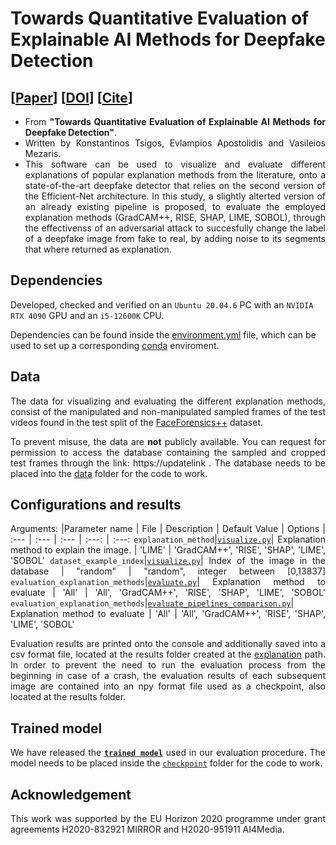 # Towards Quantitative Evaluation of Explainable AI Methods for Deepfake Detection

## [[Paper](https://updatelink)] [[DOI](https://updatelink)] [[Cite](https://updatelink)]
<div align="justify">

- From **"Towards Quantitative Evaluation of Explainable AI Methods for Deepfake Detection"**.
- Written by Konstantinos Tsigos, Evlampios Apostolidis and Vasileios Mezaris.
- This software can be used to visualize and evaluate different explanations of popular explanation methods from the literature, onto a state-of-the-art deepfake detector that relies on the second version of the Efficient-Net architecture. In this study, a slightly alterted version of an already existing pipeline is proposed, to evaluate the employed explanation methods (GradCAM++, RISE, SHAP, LIME, SOBOL), through the effectivenss of an adversarial attack to succesfully change the label of a deepfake image from fake to real, by adding noise to its segments that where returned as explanation.
</div>

## Dependencies
Developed, checked and verified on an `Ubuntu 20.04.6` PC with an `NVIDIA RTX 4090` GPU and an `i5-12600K` CPU.

Dependencies can be found inside the [environment.yml](/environment.yml) file, which can be used to set up a corresponding [conda](https://docs.conda.io/en/latest/) enviroment.

## Data
<div align="justify">

The data for visualizing and evaluating the different explanation methods, consist of the manipulated and non-manipulated sampled frames of the test videos found in the test split of the [FaceForensics++](https://github.com/ondyari/FaceForensics) dataset.

To prevent misuse, the data are **not** publicly available. You can request for permission to access the database containing the sampled and cropped test frames through the link: https://updatelink . The database needs to be placed into the [data](/data) folder for the code to work.

</div>

## Configurations and results
<div align="justify">
   
Arguments: 
|Parameter name | File | Description | Default Value | Options
| :--- | :--- | :--- | :---: | :---:
`explanation_method`|[`visualize.py`](explanation/visualize.py#L19:L20)| Explanation method to explain the image. | 'LIME' | 'GradCAM++', 'RISE', 'SHAP', 'LIME', 'SOBOL'
`dataset_example_index`|[`visualize.py`](explanation/visualize.py#L21:L22)| Index of the image in the database | "random" | "random", integer between [0,13837]
`evaluation_explanation_methods`|[`evaluate.py`](explanation/evaluate.py#L18:L19)| Explanation method to evaluate | 'All' | 'All', 'GradCAM++', 'RISE', 'SHAP', 'LIME', 'SOBOL'
`evaluation_explanation_methods`|[`evaluate_pipelines_comparison.py`](explanation/evaluate.py#L19:L20)| Explanation method to evaluate | 'All' | 'All', 'GradCAM++', 'RISE', 'SHAP', 'LIME', 'SOBOL'


Evaluation results are printed onto the console and additionally saved into a csv format file, located at the results folder created at the [explanation](/explanation) path. In order to prevent the need to run the evaluation process from the beginning in case of a crash, the evaluation results of each subsequent image are contained into an npy format file used as a checkpoint, also located at the results folder.

<!--
## Training
<div align="justify">

To train the model using one of the aforementioned datasets and for a number of randomly created splits of the dataset (where in each split 80% of the data is used for training and 20% for testing) use the corresponding JSON file that is included in the [data/splits](/data/splits) directory. This file contains the 5 randomly-generated splits that were utilized in our experiments.

For training the model using a single split, run:
```bash
for sigma in $(seq 0.5 0.1 0.9); do
    python model/main.py --split_index N --n_epochs E --batch_size B --video_type 'dataset_name' --reg_factor '$sigma'
done
```
where, `N` refers to the index of the used data split, `E` refers to the number of training epochs, `B` refers to the batch size, `dataset_name` refers to the name of the used dataset, and `$sigma` refers to the length regularization factor, a hyper-parameter of our method that relates to the length of the generated summary.

Alternatively, to train the model for all 5 splits, use the [`run_summe_splits.sh`](model/run_summe_splits.sh) and/or [`run_tvsum_splits.sh`](model/run_tvsum_splits.sh) script and do the following:
```shell-script
chmod +x model/run_summe_splits.sh    # Makes the script executable.
chmod +x model/run_tvsum_splits.sh    # Makes the script executable.
./model/run_summe_splits.sh           # Runs the script. 
./model/run_tvsum_splits.sh           # Runs the script.  
```
Please note that after each training epoch the algorithm performs an evaluation step, using the trained model to compute the importance scores for the frames of each video of the test set. These scores are then used by the provided [evaluation](evaluation) scripts to assess the overall performance of the model.

The progress of the training can be monitored via the TensorBoard platform and by:
- opening a command line (cmd) and running: `tensorboard --logdir=/path/to/log-directory --host=localhost`
- opening a browser and pasting the returned URL from cmd. </div>

## Model Selection and Evaluation 
<div align="justify">

The selection of a well-trained model is based on a two-step process. First, we keep one trained model per considered value for the length regularization factor sigma, by selecting the model (i.e., the epoch) that minimizes the training loss. Then, we choose the best-performing model (i.e., the sigma value) for a given data split through a mechanism that involves a fully-untrained model of the architecture and is based on transductive inference. More details about this assessment can be found in Section 4.2 of our work. To evaluate the trained models of the architecture and automatically select a well-trained one, define:
 - the [`dataset_path`](evaluation/compute_fscores.py#L25) in [`compute_fscores.py`](evaluation/compute_fscores.py),
 - the [`base_path`](evaluation/evaluate_factor.sh#L7) in [`evaluate_factor`](evaluation/evaluate_factor.sh),
 - the [`base_path`](evaluation/choose_best_model.py#L12) and [`annot_path`](evaluation/choose_best_model.py#L34) in [`choose_best_model`](evaluation/choose_best_model.py),

and run [`evaluate_exp.sh`](evaluation/evaluate_exp.sh) via
```bash
sh evaluation/evaluate_exp.sh '$exp_num' '$dataset' '$eval_method'
```
where, `$exp_num` is the number of the current evaluated experiment, `$dataset` refers to the dataset being used, and `$eval_method` describe the used approach for computing the overall F-Score after comparing the generated summary with all the available user summaries (i.e., 'max' for SumMe and 'avg' for TVSum).

For further details about the adopted structure of directories in our implementation, please check line [#7](evaluation/evaluate_factor.sh#L7) and line [#13](evaluation/evaluate_factor.sh#L13) of [`evaluate_factor.sh`](evaluation/evaluate_factor.sh). </div>

-->

## Trained model
<div align="justify">

We have released the [**`trained model`**]() used in our evaluation procedure.
The model needs to be placed inside the [`checkpoint`](model/checkpoint) folder for the code to work.
</div>

<!--
## Citation
<div align="justify">
    
If you find our work, code or pretrained models, useful in your work, please cite the following publication:

E. Apostolidis, G. Balaouras, V. Mezaris, I. Patras, "<b>Summarizing Videos using Concentrated Attention and Considering the Uniqueness and Diversity of the Video Frames</b>", Proc. of the 2022 Int. Conf. on Multimedia Retrieval (ICMR ’22), June 2022, Newark, NJ, USA.
</div>

BibTeX:

```
@inproceedings{10.1145/3512527.3531404,
author = {Apostolidis, Evlampios and Balaouras, Georgios and Mezaris, Vasileios and Patras, Ioannis},
title = {Summarizing Videos Using Concentrated Attention and Considering the Uniqueness and Diversity of the Video Frames},
year = {2022},
isbn = {9781450392389},
publisher = {Association for Computing Machinery},
address = {New York, NY, USA},
url = {https://doi.org/10.1145/3512527.3531404},
doi = {10.1145/3512527.3531404},
pages = {407-415},
numpages = {9},
keywords = {frame diversity, frame uniqueness, concentrated attention, unsupervised learning, video summarization},
location = {Newark, NJ, USA},
series = {ICMR '22}
}
```

## License
<div align="justify">

Copyright (c) 2022, Evlampios Apostolidis, Georgios Balaouras, Vasileios Mezaris, Ioannis Patras / CERTH-ITI. All rights reserved. This code is provided for academic, non-commercial use only. Redistribution and use in source and binary forms, with or without modification, are permitted for academic non-commercial use provided that the following conditions are met:

1. Redistributions of source code must retain the above copyright notice, this list of conditions and the following disclaimer.
2. Redistributions in binary form must reproduce the above copyright notice, this list of conditions and the following disclaimer in the documentation provided with the distribution.

This software is provided by the authors "as is" and any express or implied warranties, including, but not limited to, the implied warranties of merchantability and fitness for a particular purpose are disclaimed. In no event shall the authors be liable for any direct, indirect, incidental, special, exemplary, or consequential damages (including, but not limited to, procurement of substitute goods or services; loss of use, data, or profits; or business interruption) however caused and on any theory of liability, whether in contract, strict liability, or tort (including negligence or otherwise) arising in any way out of the use of this software, even if advised of the possibility of such damage.
</div>
-->
## Acknowledgement
<div align="justify"> This work was supported by the EU Horizon 2020 programme under grant agreements H2020-832921 MIRROR and H2020-951911 AI4Media. </div>
